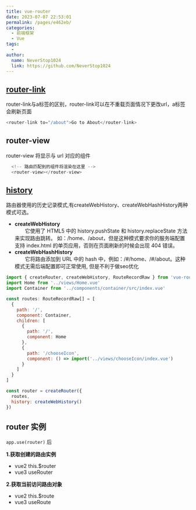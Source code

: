```yaml
---
title: vue-router
date: 2023-07-07 22:53:01
permalink: /pages/e462eb/
categories:
  - 前端框架
  - Vue
tags:
  - 
author: 
  name: NeverStop1024
  link: https://github.com/NeverStop1024
---
```

## [router-link](https://router.vuejs.org/zh/guide/#router-link)
router-link与a标签的区别，router-link可以在不重载页面情况下更改url，a标签会刷新页面
```js
<router-link to="/about">Go to About</router-link>
```

## router-view
router-view 将显示与 url 对应的组件
```js
  <!-- 路由匹配到的组件将渲染在这里 -->
  <router-view></router-view>
  ```

## [history](https://router.vuejs.org/zh/api/interfaces/RouterOptions.html#Properties-history)
路由器使用的历史记录模式,有createWebHistory、createWebHashHistory两种模式可选。

* **createWebHistory**  
  &emsp;&emsp;它使用了 HTML5 中的 history.pushState 和 history.replaceState 方法来实现路由跳转。
如：/home、/about，但是这种模式要求你的服务端配置支持 index.html 的单页应用，否则在页面刷新的时候会出现 404 错误。
* **createWebHashHistory**  
  &emsp;&emsp;它将路由添加到 URL 中的 hash 中，例如：/#/home、/#/about。这种模式无需后端配置即可正常使用, 但是不利于做seo优化
```js
import { createRouter, createWebHistory, RouteRecordRaw } from 'vue-router'
import Home from '../views/Home.vue'
import Container from '../components/container/src/index.vue'

const routes: RouteRecordRaw[] = [
  {
    path: '/',
    component: Container,
    children: [
      {
        path: '/',
        component: Home
      },
      {
        path: '/chooseIcon',
        component: () => import('../views/chooseIcon/index.vue')
      }
    ]
  }
]

const router = createRouter({
  routes,
  history: createWebHistory()
})
```

## router 实例
`app.use(router)` 后  

**1.获取创建的路由实例**  
* vue2 this.$router
* vue3 useRouter

**2.获取当前访问路由对象**  
* vue2 this.$route
* vue3 useRoute


